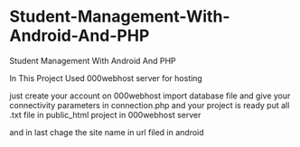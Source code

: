 # Student-Management-With-Android-And-PHP
Student Management With Android And PHP

In This Project Used 000webhost server for hosting

just create your account on 000webhost import database file
and give your connectivity parameters in connection.php and your project is ready
put all .txt file in public_html project in 000webhost server

and in last chage the site name in url filed in android
